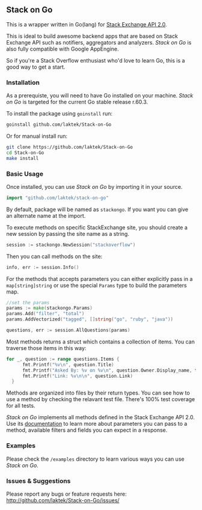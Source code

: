## Stack on Go

This is a wrapper written in Go(lang) for [Stack Exchange API 2.0](https://api.stackexchange.com).

This is ideal to build awesome backend apps that are based on Stack Exchange API such as notifiers, aggregators and analyzers.
*Stack on Go* is also fully compatible with Google AppEngine. 

So if you're a Stack Overflow enthusiast who'd love to learn Go, this is a good way to get a start.

### Installation

As a prerequiste, you will need to have Go installed on your machine. *Stack on Go* is targeted for the current Go stable release r.60.3.

To install the package using `goinstall` run:

 ```bash
 goinstall github.com/laktek/Stack-on-Go 
 ```

Or for manual install run:
  
  ```bash
  git clone https://github.com/laktek/Stack-on-Go
  cd Stack-on-Go
  make install
  ```

### Basic Usage

Once installed, you can use *Stack on Go* by importing it in your source.

  ```go
  import "github.com/laktek/stack-on-go"
  ```

By default, package will be named as `stackongo`. If you want you can give an alternate name at the import.

To execute methods on specific StackExchange site, you should create a new session by passing the site name as a string.

  ```go
  session := stackongo.NewSession("stackoverflow")
  ```

Then you can call methods on the site:

  ```go
  info, err := session.Info()
  ```

For the methods that accepts parameters you can either explicitly pass in a `map[string]string` or use the special `Params` type to build the parameters map.

  ```go
  //set the params
  params := make(stackongo.Params)
  params.Add("filter", "total")
  params.AddVectorized("tagged", []string("go", "ruby", "java"))

  questions, err := session.AllQuestions(params)
  ```

Most methods returns a struct which contains a collection of items. You can traverse those items in this way:

  ```go
  for _, question := range questions.Items {
		fmt.Printf("%v\n", question.Title)
		fmt.Printf("Asked By: %v on %v\n", question.Owner.Display_name, time.SecondsToUTC(question.Creation_date))
		fmt.Printf("Link: %v\n\n", question.Link)
	}
  ```

Methods are organized into files by their return types. You can see how to use a method by checking the relavant test file. There's 100% test coverage for all tests.

*Stack on Go* implements all methods defined in the Stack Exchange API 2.0. Use its [documentation](https://api.stackexchange.com/docs) to learn more about parameters you can pass to a method, available filters and fields you can expect in a response.

### Examples

Please check the `/examples` directory to learn various ways you can use *Stack on Go*.

### Issues & Suggestions

Please report any bugs or feature requests here:
http://github.com/laktek/Stack-on-Go/issues/

